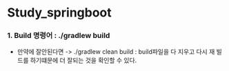 # Study_springboot


### 1. Build 명령어 : ./gradlew build 

* 만약에 잘안된다면 -> ./gradlew clean build : build파일을 다 지우고 다시 재 빌드를 하기떄문에 더 잘되는 것을 확인할 수 있다.
